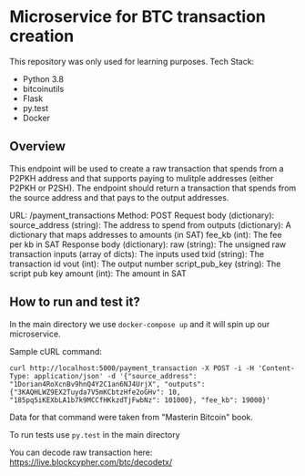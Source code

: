 # Microservice for BTC transaction creation
This repository was only used for learning purposes.
Tech Stack:
* Python 3.8
* bitcoinutils
* Flask
* py.test
* Docker

## Overview

This endpoint will be used to create a raw transaction that spends from a P2PKH address and that supports paying to mulitple addresses (either P2PKH or P2SH). The endpoint should return a transaction that spends from the source address and that pays to the output addresses.

URL: /payment_transactions Method: POST
  Request body (dictionary):
  source_address (string): The address to spend from
  outputs (dictionary): A dictionary that maps addresses to amounts (in SAT) fee_kb (int): The fee per kb in SAT
Response body (dictionary):
  raw (string): The unsigned raw transaction inputs (array of dicts): The inputs used
  txid (string): The transaction id
  vout (int): The output number
  script_pub_key (string): The script pub key amount (int): The amount in SAT

## How to run and test it?
In the main directory we use `docker-compose up` and it will spin up our microservice.

Sample cURL command:
```
curl http://localhost:5000/payment_transaction -X POST -i -H 'Content-Type: application/json' -d '{"source_address": "1Dorian4RoXcnBv9hnQ4Y2C1an6NJ4UrjX", "outputs":{"3KAQHLWZ9EX2Tuyda7V5mKCbtzHfe2oGHv": 10, "185pq5iKEXbLA1b7k9MCCfHKkzdTjFwbNz": 101000}, "fee_kb": 19000}'
```
Data for that command were taken from "Masterin Bitcoin" book.

To run tests use `py.test` in the main directory

You can decode raw transaction here: https://live.blockcypher.com/btc/decodetx/

